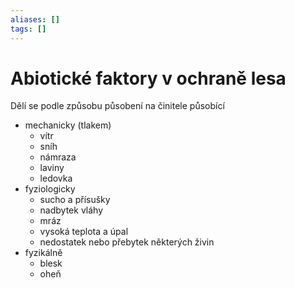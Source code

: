 ```yaml
---
aliases: []
tags: []
---
```

# Abiotické faktory v ochraně lesa
Dělí se podle způsobu působení na činitele působící
- mechanicky (tlakem)
	- vítr
	- sníh
	- námraza
	- laviny
	- ledovka
- fyziologicky
	- sucho a přísušky
	- nadbytek vláhy
	- mráz
	- vysoká teplota a úpal
	- nedostatek nebo přebytek některých živin
- fyzikálně
	- blesk
	- oheň


